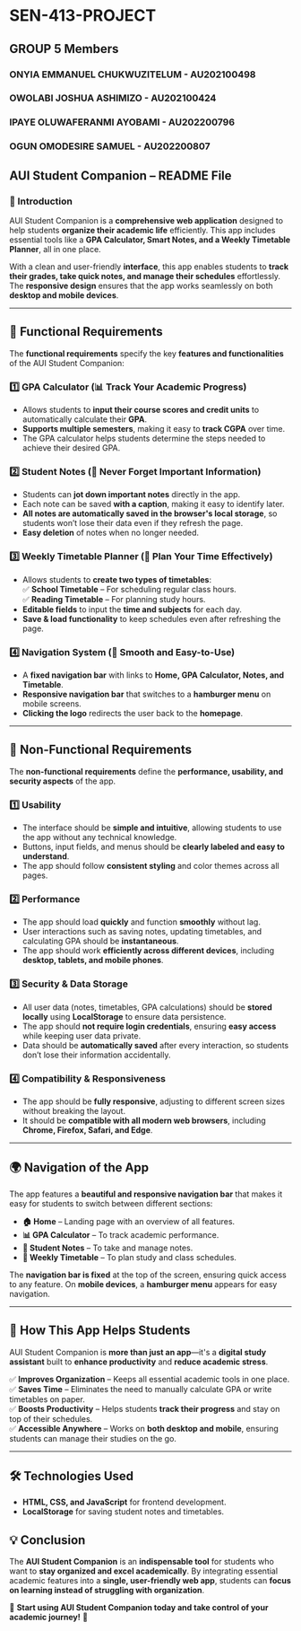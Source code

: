 # SEN-413-PROJECT
## GROUP 5 Members
### ONYIA EMMANUEL CHUKWUZITELUM - AU202100498
### OWOLABI JOSHUA ASHIMIZO - AU202100424
### IPAYE OLUWAFERANMI AYOBAMI - AU202200796
### OGUN OMODESIRE SAMUEL - AU202200807




## **AUI Student Companion – README File**  

### **📌 Introduction**  
AUI Student Companion is a **comprehensive web application** designed to help students **organize their academic life** efficiently. This app includes essential tools like a **GPA Calculator, Smart Notes, and a Weekly Timetable Planner**, all in one place.  

With a clean and user-friendly **interface**, this app enables students to **track their grades, take quick notes, and manage their schedules** effortlessly. The **responsive design** ensures that the app works seamlessly on both **desktop and mobile devices**.  

---

## **🎯 Functional Requirements**  
The **functional requirements** specify the key **features and functionalities** of the AUI Student Companion:  

### **1️⃣ GPA Calculator (📊 Track Your Academic Progress)**  
- Allows students to **input their course scores and credit units** to automatically calculate their **GPA**.  
- **Supports multiple semesters**, making it easy to **track CGPA** over time.
- The GPA calculator helps students determine the steps needed to achieve their desired GPA.


### **2️⃣ Student Notes (📝 Never Forget Important Information)**  
- Students can **jot down important notes** directly in the app.  
- Each note can be saved **with a caption**, making it easy to identify later.  
- **All notes are automatically saved in the browser's local storage**, so students won’t lose their data even if they refresh the page.  
- **Easy deletion** of notes when no longer needed.  

### **3️⃣ Weekly Timetable Planner (📖 Plan Your Time Effectively)**  
- Allows students to **create two types of timetables**:  
  ✅ **School Timetable** – For scheduling regular class hours.  
  ✅ **Reading Timetable** – For planning study hours.  
- **Editable fields** to input the **time and subjects** for each day.  
- **Save & load functionality** to keep schedules even after refreshing the page.  


### **4️⃣ Navigation System (🔗 Smooth and Easy-to-Use)**  
- A **fixed navigation bar** with links to **Home, GPA Calculator, Notes, and Timetable**.  
- **Responsive navigation bar** that switches to a **hamburger menu** on mobile screens.  
- **Clicking the logo** redirects the user back to the **homepage**.  

---

## **🔹 Non-Functional Requirements**  
The **non-functional requirements** define the **performance, usability, and security aspects** of the app.  

### **1️⃣ Usability**  
- The interface should be **simple and intuitive**, allowing students to use the app without any technical knowledge.  
- Buttons, input fields, and menus should be **clearly labeled and easy to understand**.  
- The app should follow **consistent styling** and color themes across all pages.  

### **2️⃣ Performance**  
- The app should load **quickly** and function **smoothly** without lag.  
- User interactions such as saving notes, updating timetables, and calculating GPA should be **instantaneous**.  
- The app should work **efficiently across different devices**, including **desktop, tablets, and mobile phones**.  

### **3️⃣ Security & Data Storage**  
- All user data (notes, timetables, GPA calculations) should be **stored locally** using **LocalStorage** to ensure data persistence.  
- The app should **not require login credentials**, ensuring **easy access** while keeping user data private.  
- Data should be **automatically saved** after every interaction, so students don’t lose their information accidentally.  

### **4️⃣ Compatibility & Responsiveness**  
- The app should be **fully responsive**, adjusting to different screen sizes without breaking the layout.  
- It should be **compatible with all modern web browsers**, including **Chrome, Firefox, Safari, and Edge**.  

---

## **🌍 Navigation of the App**  
The app features a **beautiful and responsive navigation bar** that makes it easy for students to switch between different sections:  
- **🏠 Home** – Landing page with an overview of all features.  
- **📊 GPA Calculator** – To track academic performance.  
- **📝 Student Notes** – To take and manage notes.  
- **📅 Weekly Timetable** – To plan study and class schedules.  

The **navigation bar is fixed** at the top of the screen, ensuring quick access to any feature. On **mobile devices**, a **hamburger menu** appears for easy navigation.  

---

## **🎯 How This App Helps Students**  
AUI Student Companion is **more than just an app**—it's a **digital study assistant** built to **enhance productivity** and **reduce academic stress**.  

✅ **Improves Organization** – Keeps all essential academic tools in one place.  
✅ **Saves Time** – Eliminates the need to manually calculate GPA or write timetables on paper.  
✅ **Boosts Productivity** – Helps students **track their progress** and stay on top of their schedules.  
✅ **Accessible Anywhere** – Works on **both desktop and mobile**, ensuring students can manage their studies on the go.  

---

## **🛠 Technologies Used**
- **HTML, CSS, and JavaScript** for frontend development.  
- **LocalStorage** for saving student notes and timetables.  
  



## **💡 Conclusion**  
The **AUI Student Companion** is an **indispensable tool** for students who want to **stay organized and excel academically**. By integrating essential academic features into a **single, user-friendly web app**, students can **focus on learning instead of struggling with organization**.  

🚀 **Start using AUI Student Companion today and take control of your academic journey!** 🚀  

